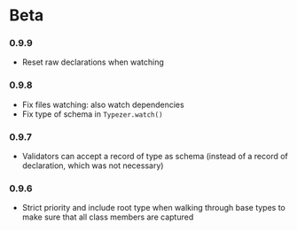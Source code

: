 
# Beta
### 0.9.9
- Reset raw declarations when watching

### 0.9.8
- Fix files watching: also watch dependencies
- Fix type of schema in `Typezer.watch()` 

### 0.9.7
- Validators can accept a record of type as schema (instead of a record of declaration, which was not necessary)

### 0.9.6
- Strict priority and include root type when walking through base types to make sure that all class members are captured
